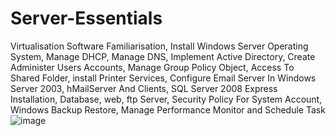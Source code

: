 # Server-Essentials
Virtualisation Software Familiarisation, Install Windows Server Operating System, Manage DHCP, Manage DNS, Implement Active Directory, Create Administer Users Accounts, Manage Group Policy Object, Access To Shared Folder, install Printer Services, Configure Email Server In Windows Server 2003, hMailServer And Clients, SQL Server 2008 Express Installation, Database, web, ftp Server, Security Policy For System Account, Windows Backup Restore, Manage Performance Monitor and Schedule Task
![image](https://user-images.githubusercontent.com/95500506/147537111-13c1bd3a-2a78-417a-8949-cc81e49d2f02.png)
